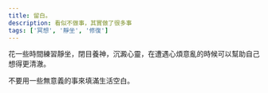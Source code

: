 ```yaml
---
title: 留白。
description: 看似不做事，其實做了很多事
tags: ['冥想', '靜坐', '修復']
---
```

花一些時間練習靜坐，閉目養神，沉澱心靈，在遭遇心煩意亂的時候可以幫助自己想得更清澈。

不要用一些無意義的事來填滿生活空白。
